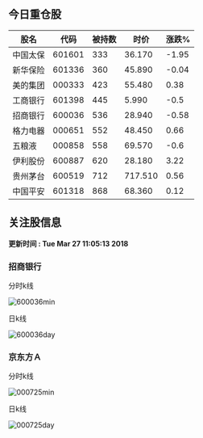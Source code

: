 
## 今日重仓股 

|股名|代码|被持数|时价|涨跌%|
|---|---|---|---|---|
|中国太保|601601|333|36.170|-1.95|
|新华保险|601336|360|45.890|-0.04|
|美的集团|000333|423|55.480|0.38|
|工商银行|601398|445|5.990|-0.5|
|招商银行|600036|536|28.940|-0.58|
|格力电器|000651|552|48.450|0.66|
|五粮液|000858|558|69.570|-0.6|
|伊利股份|600887|620|28.180|3.22|
|贵州茅台|600519|712|717.510|0.56|
|中国平安|601318|868|68.360|0.12|

## 关注股信息
**更新时间 : Tue Mar 27 11:05:13 2018**
### 招商银行 
分时k线

![600036min](http://image.sinajs.cn/newchart/min/n/sh600036.gif)

日k线

![600036day](http://image.sinajs.cn/newchart/daily/n/sh600036.gif)

### 京东方Ａ 
分时k线

![000725min](http://image.sinajs.cn/newchart/min/n/sz000725.gif)

日k线

![000725day](http://image.sinajs.cn/newchart/daily/n/sz000725.gif)

